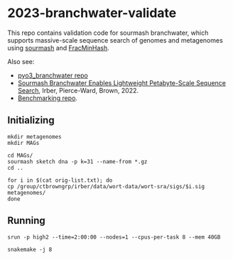 # 2023-branchwater-validate

This repo contains validation code for sourmash branchwater, which supports massive-scale sequence search of genomes and metagenomes using [sourmash](https://sourmash.readthedocs.io/en/latest/) and [FracMinHash](https://www.biorxiv.org/content/10.1101/2022.01.11.475838v2).

Also see:
* [pyo3_branchwater repo](https://github.com/sourmash-bio/pyo3_branchwater)
* [Sourmash Branchwater Enables Lightweight Petabyte-Scale Sequence Search](https://www.biorxiv.org/content/10.1101/2022.11.02.514947v1), Irber, Pierce-Ward, Brown, 2022.
* [Benchmarking repo](https://github.com/dib-lab/2022-branchwater-benchmarking).

## Initializing

```
mkdir metagenomes
mkdir MAGs

cd MAGs/
sourmash sketch dna -p k=31 --name-from *.gz
cd ..

for i in $(cat orig-list.txt); do
cp /group/ctbrowngrp/irber/data/wort-data/wort-sra/sigs/$i.sig metagenomes/
done
```

## Running

```
srun -p high2 --time=2:00:00 --nodes=1 --cpus-per-task 8 --mem 40GB 

snakemake -j 8
```
